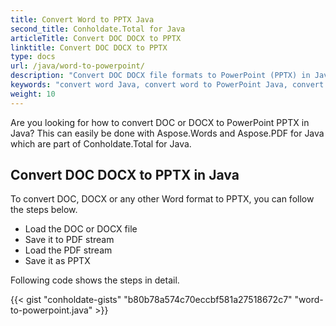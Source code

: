 ```yaml
---
title: Convert Word to PPTX Java
second_title: Conholdate.Total for Java
articleTitle: Convert DOC DOCX to PPTX
linktitle: Convert DOC DOCX to PPTX
type: docs
url: /java/word-to-powerpoint/
description: "Convert DOC DOCX file formats to PowerPoint (PPTX) in Java."
keywords: "convert word Java, convert word to PowerPoint Java, convert doc to pptx Java, convert docx to powerpoint Java, Java convert doc docx, doc to pptx eclipse, docx to pptx eclipse, java converter for doc, java converter for docx, word to pptx java, docx pages to slides"
weight: 10
---
```


Are you looking for how to convert DOC or DOCX to PowerPoint PPTX in Java? This can easily be done with Aspose.Words and Aspose.PDF for Java which are part of Conholdate.Total for Java.

## **Convert DOC DOCX to PPTX in Java**
To convert DOC, DOCX or any other Word format to PPTX, you can follow the steps below.

- Load the DOC or DOCX file 
- Save it to PDF stream
- Load the PDF stream
- Save it as PPTX

Following code shows the steps in detail.

{{< gist "conholdate-gists" "b80b78a574c70eccbf581a27518672c7" "word-to-powerpoint.java" >}}